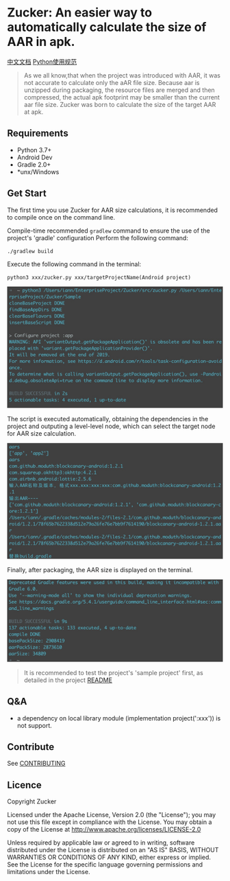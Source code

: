 # Zucker: An easier way to automatically calculate the size of AAR in apk.


[中文文档](README_CN.md)
[Python使用规范](./docs/Python使用规范.md)

> As we all know,that when the project was introduced with AAR, it was not accurate to calculate only the aAR file size. Because aar is unzipped during packaging, the resource files are merged and then compressed, the actual apk footprint may be smaller than the current aar file size. Zucker was born to calculate the size of the target AAR at apk.


## Requirements

- Python 3.7+
- Android Dev
- Gradle 2.0+
- *unx/Windows

## Get Start

The first time you use Zucker for AAR size calculations, it is recommended to compile once on the command line.

Compile-time recommended `gradlew` command to ensure the use of the project's 'gradle' configuration
Perform the following command:
```
./gradlew build
```
Execute the following command in the terminal:
```
python3 xxx/zucker.py xxx/targetProjectName(Android project)
```
![execute_python_command](./imgs/sample_clone.png)

The script is executed automatically, obtaining the dependencies in the project and outputing a level-level node, which can select the target node for AAR size calculation.

![dependency_aar_list](./imgs/sample_aar.png)

Finally, after packaging, the AAR size is displayed on the terminal.

![mock_aar_size](./imgs/sample_aar_size.png)

> It is recommended to test the project's 'sample project' first, as detailed in the project [README](Sample/README.md)

## Q&A
- a dependency on local library module (implementation project(':xxx'))  is not support.

## Contribute

See [CONTRIBUTING](CONTRIBUTING.rst)


## Licence


 Copyright Zucker

 Licensed under the Apache License, Version 2.0 (the "License"); you may
 not use this file except in compliance with the License. You may obtain
 a copy of the License at
     http://www.apache.org/licenses/LICENSE-2.0

 Unless required by applicable law or agreed to in writing, software
 distributed under the License is distributed on an "AS IS" BASIS, WITHOUT
 WARRANTIES OR CONDITIONS OF ANY KIND, either express or implied. See the
 License for the specific language governing permissions and limitations
 under the License.